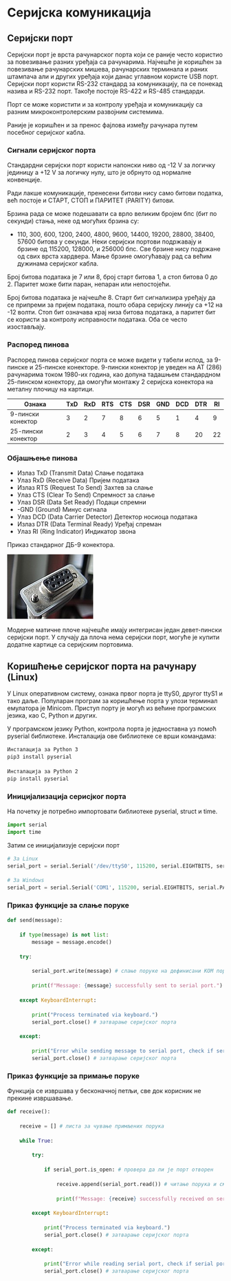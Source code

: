 # Серијска комуникација

## Серијски порт
Серијски порт је врста рачунарског порта који се раније често користио за повезивање разних уређаја са рачунарима. Најчешће је коришћен за повезивање рачунарских мишева, рачунарских терминала и раних штампача али и других уређаја који данас углавном користе USB порт. Серијски порт користи RS-232 стандард за комуникацију, па се понекад назива и RS-232 порт. Такође постоје RS-422 и RS-485 стандарди.

Порт се може користити и за контролу уређаја и комуникацију са разним микроконтролерским развојним системима.

Раније је коришћен и за пренос фајлова између рачунара путем посебног серијског кабла. 

### Сигнали серијског порта

Стандардни серијски порт користи напонски ниво од -12 V за логичку јединицу а +12 V за логичку нулу, што је обрнуто од нормалне конвенције.

Ради лакше комуникације, пренесени битови нису само битови податка, већ постоје и СТАРТ, СТОП и ПАРИТЕТ (PARITY) битови.

Брзина рада се може подешавати са врло великим бројем бпс (бит по секунди) стања, неке од могућих брзина су:
- 110, 300, 600, 1200, 2400, 4800, 9600, 14400, 19200, 28800, 38400, 57600 битова у секунди. 
Неки серијски портови подржавају и брзине од 115200, 128000, и 256000 бпс. 
Све брзине нису подржане од свих врста хардвера. Мање брзине омогућавају рад са већим дужинама серијског кабла.

Број битова података је 7 или 8, број старт битова 1, а стоп битова 0 до 2. Паритет може бити паран, непаран или непостојећи.

Број битова података је најчешће 8. Старт бит сигнализира уређају да се припреми за пријем података, пошто обара серијску линију са +12 на -12 волти. Стоп бит означава крај низа битова података, а паритет бит се користи за контролу исправности података. Оба се често изостављају. 

### Распоред пинова

Распоред пинова серијског порта се може видети у табели испод, за 9-пинске и 25-пинске конекторе. 
9-пински конектор је уведен на АТ (286) рачунарима током 1980-их година, као допуна тадашњем стандардном 25-пинском конектору, да омогући монтажу 2 серијска конектора на металну плочицу на картици.

Ознака | TxD | RxD | RTS | CTS | DSR | GND | DCD | DTR | RI 
--- | --- | --- | --- |--- |--- |--- |--- |--- |--- 
9-пински конектор | 3 | 2 | 7 | 8 | 6 | 5 | 1 | 4 | 9 
25-пински конектор | 2 | 3 | 4 | 5 | 6 | 7 | 8 | 20 | 22 

### Објашњење пинова

- Излаз TxD (Transmit Data) Слање података
- Улаз RxD (Receive Data) Пријем података
- Излаз RTS (Request To Send) Захтев за слање
- Улаз CTS (Clear To Send) Спремност за слање
- Улаз DSR (Data Set Ready) Подаци спремни
- -GND (Ground) Минус сигнала
- Улаз DCD (Data Carrier Detector) Детектор носиоца података
- Излаз DTR (Data Terminal Ready) Уређај спреман
- Улаз RI (Ring Indicator) Индикатор звона

Приказ стандарног ДБ-9 конектора.

![Конектор](конектор.jpeg)


Модерне матичне плоче најчешће имају интегрисан један девет-пински серијски порт. У случају да плоча нема серијски порт, могуће је купити додатне картице са серијским портовима. 

## Коришћење серијског порта на рачунару (Linux)

У Linux оперативном систему, ознака првог порта је ttyS0, другог ttyS1 и тако даље. Популаран програм за коришћење порта у улози терминал емулатора је Minicom.
Приступ порту је могућ из већине програмских језика, као C, Python и других.

У програмском језику Python, контрола порта је једноставна уз помоћ pyserial библиотеке. Инсталација ове библиотеке се врши командама:

```bash
Инсталација за Python 3
pip3 install pyserial

Инсталација за Python 2
pip install pyserial
```
### Иницијализација серисјког порта 

На почетку је потребно импортовати библиотеке pyserial, struct и time.

```python
import serial 
import time
```
Затим се иницијализује серијски порт

```python
# За Linux
serial_port = serial.Serial('/dev/ttyS0', 115200, serial.EIGHTBITS, serial.PARITY_NONE, serial.STOPBITS_ONE)

# За Windows
serial_port = serial.Serial('COM1', 115200, serial.EIGHTBITS, serial.PARITY_NONE, serial.STOPBITS_ONE)
```

### Приказ функције за слање поруке

```python
def send(message):
 
    if type(message) is not list:
        message = message.encode()
 
    try:
        
        serial_port.write(message) # слање поруке на дефинисани КОМ порт
        
        print(f"Message: {message} successfully sent to serial port.") # потврдна информација о послатој поруци      
    
    except KeyboardInterrupt:
            
        print("Process terminated via keyboard.") 
        serial_port.close() # затварање серијског порта
    
    except:

        print("Error while sending message to serial port, check if serial port is connected.")
        serial_port.close() # затварање серијског порта
```
### Приказ функције за примање поруке

Функција се извршава у бесконачној петљи, све док корисник не прекине извршавање. 

```python
def receive():

    receive = [] # листа за чување примљених порука

    while True:
        
        try:
        
            if serial_port.is_open: # провера да ли је порт отворен
            
                receive.append(serial_port.read()) # читање порука и смештање у листу
                
                print(f"Message: {receive} successfully received on serial port.")   
        
        except KeyboardInterrupt:
            
            print("Process terminated via keyboard.") 
            serial_port.close() # затварање серијског порта

        except:

            print("Error while reading serial port, check if serial port is connected.")  # povratna informacija o prekidu, ispisana u konzoli
            serial_port.close() # затварање серијског порта

```

